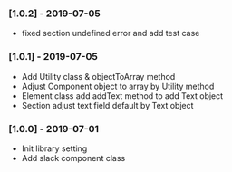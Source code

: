 ### [1.0.2] - 2019-07-05

- fixed section undefined error and add test case

### [1.0.1] - 2019-07-05

- Add Utility class & objectToArray method
- Adjust Component object to array by Utility method
- Element class add addText method to add Text object
- Section adjust text field default by Text object

### [1.0.0] - 2019-07-01

- Init library setting
- Add slack component class

